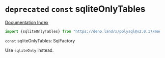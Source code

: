 # `deprecated` `const` sqliteOnlyTables

[Documentation Index](../README.md)

```ts
import {sqliteOnlyTables} from "https://deno.land/x/polysql@v2.0.17/mod.ts"
```

`const` sqliteOnlyTables: SqlFactory

Use `sqliteOnly` instead.

